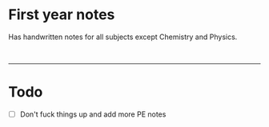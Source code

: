 # First year notes

Has handwritten notes for all subjects except Chemistry and Physics.

<br>


--- 

# Todo

- [ ] Don't fuck things up and add more PE notes